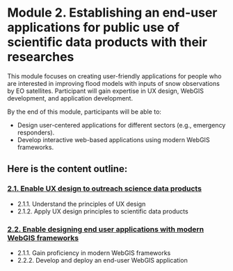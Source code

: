 # Module 2. Establishing an end-user applications for public use of scientific data products with their researches

This module focuses on creating user-friendly applications for people who are interested in improving flood models with inputs of snow observations by EO satellites. Participant will gain expertise in UX design, WebGIS development, and application development.

By the end of this module, participants will be able to:
- Design user-centered applications for different sectors (e.g., emergency responders).
- Develop interactive web-based applications using modern WebGIS frameworks.

## Here is the content outline:
### [2.1. Enable UX design to outreach science data products](subsections/00002/2.1.ipynb)
- 2.1.1. Understand the principles of UX design
- 2.1.2. Apply UX design principles to scientific data products
### [2.2. Enable designing end user applications with modern WebGIS frameworks](subsections/00002/2.2.ipynb)
- 2.1.1. Gain proficiency in modern WebGIS frameworks
- 2.2.2. Develop and deploy an end-user WebGIS application